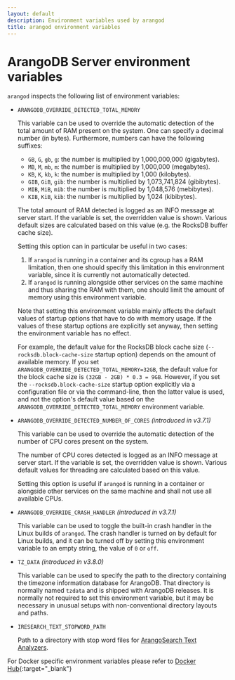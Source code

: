 ```yaml
---
layout: default
description: Environment variables used by arangod
title: arangod environment variables
---
```

# ArangoDB Server environment variables

`arangod` inspects the following list of environment variables:

 - `ARANGODB_OVERRIDE_DETECTED_TOTAL_MEMORY`
   
   This variable can be used to override the automatic detection of the total
   amount of RAM present on the system. One can specify a decimal number
   (in bytes). Furthermore, numbers can have the following suffixes:
   
   - `GB`, `G`, `gb`, `g`: the number is multiplied by 1,000,000,000 (gigabytes).
   - `MB`, `M`, `mb`, `m`: the number is multiplied by 1,000,000 (megabytes).
   - `KB`, `K`, `kb`, `k`: the number is multiplied by 1,000 (kilobytes).
   - `GIB`, `GiB`, `gib`: the number is multiplied by 1,073,741,824 (gibibytes).
   - `MIB`, `MiB`, `mib`: the number is multiplied by 1,048,576 (mebibytes).
   - `KIB`, `KiB`, `kib`: the number is multiplied by 1,024 (kibibytes).

   The total amount of RAM detected is logged as an INFO message at
   server start. If the variable is set, the overridden value is shown.
   Various default sizes are calculated based on this value (e.g. the
   RocksDB buffer cache size).

   Setting this option can in particular be useful in two cases:

   1. If `arangod` is running in a container and its cgroup has a RAM
      limitation, then one should specify this limitation in this
      environment variable, since it is currently not automatically
      detected.
   2. If `arangod` is running alongside other services on the same
      machine and thus sharing the RAM with them, one should limit the
      amount of memory using this environment variable.

   Note that setting this environment variable mainly affects the default 
   values of startup options that have to do with memory usage. 
   If the values of these startup options are explicitly set anyway, then 
   setting the environment variable has no effect.

   For example, the default value for the RocksDB block cache size
   (`--rocksdb.block-cache-size` startup option) depends on the amount of
   available memory. If you set `ARANGODB_OVERRIDE_DETECTED_TOTAL_MEMORY=32GB`,
   the default value for the block cache size is `(32GB - 2GB) * 0.3 = 9GB`.
   However, if you set the `--rocksdb.block-cache-size` startup option explicitly
   via a configuration file or via the command-line, then the latter value is
   used, and not the option's default value based on the
   `ARANGODB_OVERRIDE_DETECTED_TOTAL_MEMORY` environment variable.

 - `ARANGODB_OVERRIDE_DETECTED_NUMBER_OF_CORES` _(introduced in v3.7.1)_
   
   This variable can be used to override the automatic detection of the
   number of CPU cores present on the system. 

   The number of CPU cores detected is logged as an INFO message at
   server start. If the variable is set, the overridden value is shown.
   Various default values for threading are calculated based on this value.

   Setting this option is useful if `arangod` is running in a container
   or alongside other services on the same machine and shall not use
   all available CPUs.
 
 - `ARANGODB_OVERRIDE_CRASH_HANDLER` _(introduced in v3.7.1)_
   
   This variable can be used to toggle the built-in crash handler in the
   Linux builds of `arangod`. The crash handler is turned on by default
   for Linux builds, and it can be turned off by setting this environment
   variable to an empty string, the value of `0` or `off`.

- `TZ_DATA` _(introduced in v3.8.0)_

   This variable can be used to specify the path to the directory containing
   the timezone information database for ArangoDB. That directory is normally
   named `tzdata` and is shipped with ArangoDB releases. It is normally not
   required to set this environment variable, but it may be necessary in
   unusual setups with non-conventional directory layouts and paths.

- `IRESEARCH_TEXT_STOPWORD_PATH`

  Path to a directory with stop word files for
  [ArangoSearch Text Analyzers](analyzers.html#text).

<!-- ARANGODB_CONFIG_PATH, ICU_DATA, ... (TRI_GETENV, iresearch::getenv) -->

For Docker specific environment variables please refer to
[Docker Hub](https://hub.docker.com/_/arangodb){:target="_blank"}
